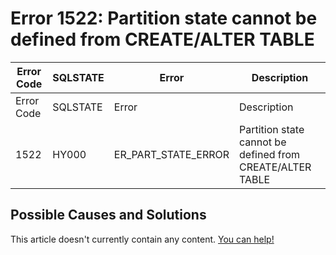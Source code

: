 
# Error 1522: Partition state cannot be defined from CREATE/ALTER TABLE


| Error Code | SQLSTATE | Error | Description |
| --- | --- | --- | --- |
| Error Code | SQLSTATE | Error | Description |
| 1522 | HY000 | ER_PART_STATE_ERROR | Partition state cannot be defined from CREATE/ALTER TABLE |




## Possible Causes and Solutions


This article doesn't currently contain any content. [You can help!](/en/writing-and-editing-knowledge-base-articles/)


